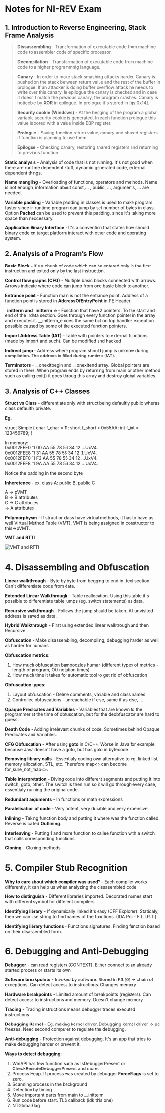 # Notes for NI-REV Exam

## 1. Introduction to Reverse Engineering, Stack Frame Analysis

> **Dissassembling** - Transformation of executable code from machine code to assembler code of specific processor.
>
> **Decompilation** - Transformation of executable code from machine code to a higher programmnig language.

> **Canary** - In order to make stack smashing attacks harder. Canary is pushed on the stack between return value and the rest of the buffer in prologue. If an attacker is doing buffer overflow attack he needs to write over this canary. In epilogue the canary is checked and in case it doesn't match the previous canary, the program crashes. Canary is noticeble by **XOR** in epilogue. In prologue it's stored in [gs:0x14].
>
> **Security cookie (Windows)** - At the begging of the program a global variable security cookie is generated. In each function prologue this value is xored with a value inside EBP register.

>**Prologue** - Saving function return value, canary and shared registers if function is planning to use them
>
>**Epilogue** - Checking canary, restoring shared registers and returning to previous function

**Static analysis** - Analysis of code that is not running. It's not good when there are runtime dependent stuff, dynamic generated code, external dependent things.

**Name mangling** - Overloading of functions, operators and methods. Name is not enough, information about const,... , public, ..., arguments, ... are needed. 

**Variable padding** - Variable padding in classes is used to make program faster since in runtime program can jump by set number of bytes in class. Option **Packed** can be used to prevent this padding, since it's taking more space than neccessary.

**Application Binary Interface** - It's a convention that states how should binary code on target platform interact with other code and operating system.

## 2. Analysis of a Program’s Flow

**Basic Block** - It's a chunk of code which can be entered only in the first instruction and exited only by the last instruction.

**Control flow graphs (CFG)** - Multiple basic blocks connected with arrows. Arrows indicate where code can jump from one basic block to another.

**Entrance point** - Function main is not the entrance point. Address of a function point is stored in **AddressOfEntryPoint** in PE Header.

**_initterm and _initterm_e** - Function that have 2 pointers. To the start and end of the .rdata section. Goes through every function pointer in the array and executes it. __initterm_e does the same but on top handles exception possible caused by some of the executed function pointers.

**Import Address Table (IAT)** - Table with pointers to external functions (made by import and such). Can be modified and hacked

**Indirect jump** - Address where program should jump is unknow during compilation. The address is filled during runtime (IAT).

**Terminators** - __onexitbegin and __onexitend array. Global pointers are stored in there. When program ends by returning from main or other method such as calling exit() it goes throug this array and destroy global variables.

## 3. Analysis of C++ Classes

**Struct vs Class** - differentiate only with struct being defaultly public wheras class defaultly private.

**Eg.**

struct Simple {
    char f_char = 11;
    short f_short = 0x55AA;
    int f_int = 123456789;
}

In memory:  <br>
0x0012FEE0 11 00 AA 55 78 56 34 12 ...UxV4. <br>
0x0012FEE8 11 31 AA 55 78 56 34 12 .1.UxV4. <br>
0x0012FEF0 11 F3 AA 55 78 56 34 12 ...UxV4. <br>
0x0012FEF8 11 9A AA 55 78 56 34 12 ...UxV4.

Notice the padding in the second byte

**Inheretence** - ex. class A: public B, public C

A -> pVMT <br>
B -> B attributes <br>
C -> C attributes <br>
  -> A attributes

**Polymorphysm** - If struct or class have virtual methods, it has to have as well Virtual Method Table (VMT). VMT is being assigned in constructor to this->pVMT.

**VMT and RTTI**

![VMT and RTTI](/RTTI.png)

# 4. Disassembling and Obfuscation

**Linear walkthrough** - Byte by byte from begging to end in .text section. Can't differentiate code from data.

**Extended Linear Walkthrough** - Table reallocation. Using this table it's possible to differentiate table jumps (eg. switch statements) as data.

**Recursive walkthrough** - Follows the jump should be taken. All unvisited address is saved as data.

**Hybrid Walkthrough** - First using extended linear walktrough and then Recursive.

**Obfuscation** - Make disassembling, decompiling, debugging harder as well as harder for humans

**Obfuscation metrics**:
1. How much obfuscation bamboozles human (different types of metrics - length of program, O() notation times)
2. How much time it takes for automatic tool to get rid of obfuscation

**Obfuscation types**:
1. Layout obfuscation - Delete comments, variable and class names
2. Controlled obfuscations - unreachable if else, same if as else, ...

**Opaque Predicates and Variables** - Variables that are known to the programmer at the time of obfuscation, but for the deobfuscator are hard to guess.

**Death Code** - Adding irrelevant chunks of code. Sometimes behind Opaque Predicates and Variables.

**CFG Obfuscation** - After using **goto** in C/C++. Worse in Java for example because Java doesn't have a goto, but has goto in bytecode

**Removing library calls** - Essentialy coding own alternative to eg. linked list, memory allocation, STL, etc. Therefore map<> can become for_sure_not_map<>.

**Table interpretation** - Diving code into different segments and putting it into switch, goto, other. The switch is then run so it will go through every case, essentialy running the original code.

**Redundant arguments** - In functions or math expressions

**Paralelisation of code** - Very potent, very durable and very expensive

**Inlining** - Taking function body and putting it where was the function called. Reverse is called **Outlining**.

**Interleaving** - Putting 1 and more function to callee function with a switch that calls corresponding functions.

**Cloning** - Cloning methods

# 5. Compiler Stub Recognition

**Why to care about which compiler was used?** - Each compiler works differently, it can help us when analyzing the dissasembled code

**How to distinguish** - Different libraries imported. Decorated names start with different symbol for different compilers

**Identifying library** - If dynamically linked it's easy (CFF Explorer). Staticaly, then we can use string to find names of the functions. (IDA Pro - F.L.I.R.T.)

**Identifying library functions** - Functions signatures. Finding function based on their disassembled form.

# 6. Debugging and Anti-Debugging

**Debugger** - can read registers (CONTEXT). Either connect to an already started process or starts its own

**Software breakpoints** - Invoked by software. Stored in FS:\[0\] -> chain of exceptions. Can detect access to instructions. Changes memory

**Hardware breakpoints** - Limited amount of breakpoints (registers). Can detect access to instructions and memory. Doesn't change memory

**Tracing** - Tracing instructions means debugger traces executed instructions

**Debugging Kernel** - Eg. making kernel driver. Debugging kernel driver -> pc freezes. Need second computer to regulate the debugging.

**Anti-debugging** - Protection against debugging. It's an app that tries to make debugging harder or prevent it. 

**Ways to detect debugging**:
1. WinAPI has few function such as IsDebuggerPresent or CheckRemoteDebuggerPresent and more.
2. Process Heap. If process was created by debugger **ForceFlags** is set to zero.
3. Scanning process in the background
4. Detection by timing
5. Move important parts from main to __initterm
6. Run code before start. TLS callback (idk this one)
7. NTGlobalFlag


